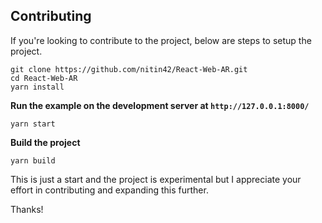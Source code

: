 ## Contributing

If you're looking to contribute to the project, below are steps to setup the project.

```
git clone https://github.com/nitin42/React-Web-AR.git
cd React-Web-AR
yarn install
```

**Run the example on the development server at `http://127.0.0.1:8000/`**

```
yarn start
```

**Build the project**

```
yarn build
```

This is just a start and the project is experimental but I appreciate your effort in contributing and expanding this further.

Thanks!
